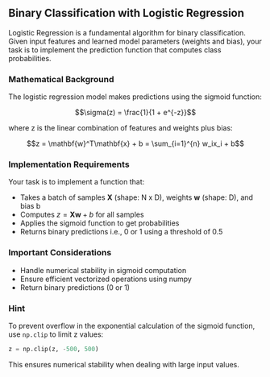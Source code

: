 ## Binary Classification with Logistic Regression

Logistic Regression is a fundamental algorithm for binary classification. Given input features and learned model parameters (weights and bias), your task is to implement the prediction function that computes class probabilities.

### Mathematical Background

The logistic regression model makes predictions using the sigmoid function:

$$\sigma(z) = \frac{1}{1 + e^{-z}}$$

where z is the linear combination of features and weights plus bias:

$$z = \mathbf{w}^T\mathbf{x} + b = \sum_{i=1}^{n} w_ix_i + b$$

### Implementation Requirements

Your task is to implement a function that:

- Takes a batch of samples $\mathbf{X}$ (shape: N x D), weights $\mathbf{w}$ (shape: D), and bias b
- Computes $z = \mathbf{X}\mathbf{w} + b$ for all samples
- Applies the sigmoid function to get probabilities
- Returns binary predictions i.e., 0 or 1 using a threshold of 0.5

### Important Considerations

- Handle numerical stability in sigmoid computation
- Ensure efficient vectorized operations using numpy
- Return binary predictions (0 or 1)

### Hint

To prevent overflow in the exponential calculation of the sigmoid function, use `np.clip` to limit z values:

```python
z = np.clip(z, -500, 500)
```
This ensures numerical stability when dealing with large input values.
